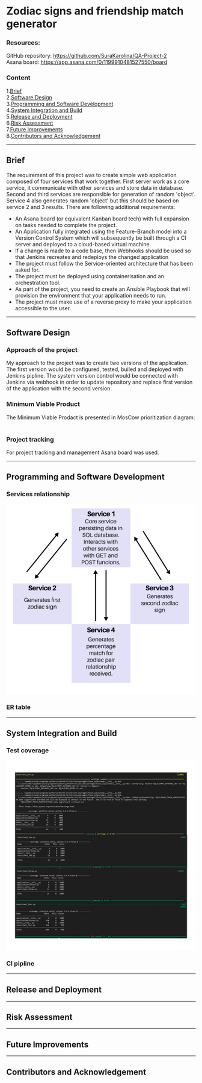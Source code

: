 # Zodiac signs and friendship match generator

### Resources:
GitHub repository: https://github.com/SuraKarolina/QA-Project-2<br />
Asana board: https://app.asana.com/0/1199910481527550/board

### Content
1.[Brief](#brief)<br />
2.[Software Design](#software-design)<br />
3.[Programming and Software Development](#programming-and-software-development)<br />
4.[System Integration and Build](#system-integration-and-build)<br />
5.[Release and Deployment](#release-and-deployment)<br />
6.[Risk Assessment](#risk-assessment)<br />
7.[Future Improvements](#future-improvements)<br />
8.[Contributors and Acknowledgement](#contributors-and-acknowledgement)<br />
***

## Brief
The requirement of this project was to create simple web application composed of four services that work together. First server work as a core service, it communicate with other services and store data in database. Second and third services are responsible for generation of random 'object'. Service 4 also generates random 'object' but this should be based on service 2 and 3 results. There are following additional requirements:
* An Asana board (or equivalent Kanban board tech) with full expansion on tasks needed to complete the project.
* An Application fully integrated using the Feature-Branch model into a Version Control System which will subsequently be built through a CI server and deployed to a cloud-based virtual machine.
* If a change is made to a code base, then Webhooks should be used so that Jenkins recreates and redeploys the changed application
* The project must follow the Service-oriented architecture that has been asked for.
* The project must be deployed using containerisation and an orchestration tool.
* As part of the project, you need to create an Ansible Playbook that will provision the environment that your application needs to run.
* The project must make use of a reverse proxy to make your application accessible to the user.

***
## Software Design

### Approach of the project

My approach to the project was to create two versions of the application. The first version would be configured, tested, builed and deployed with Jenkins pipline. The system version control would be connected with Jenkins via webhook in order to update repository and replace first version of the application with the second version.  

### Minimum Viable Product 

The Minimum Viable Prodact is presented in MosCow prioritization diagram: 
![]()

### Project tracking

For project tracking and management Asana board was used. 


***
## Programming and Software Development


### Services relationship
![](https://github.com/SuraKarolina/images/blob/main/images/services.png)
### ER table



***
## System Integration and Build

### Test coverage 
![](https://github.com/SuraKarolina/images/blob/main/images/tests.png)
### CI pipline

***
## Release and Deployment

***
## Risk Assessment


***
## Future Improvements

***
## Contributors and Acknowledgement

